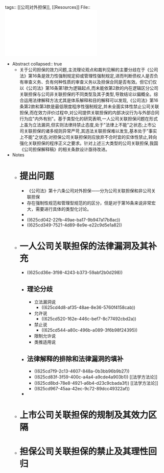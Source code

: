 tags:: [[公司对外担保]], [[Resources]]
File:: ![公司关联担保三大类型的效力解释_曾大鹏.pdf](../assets/公司关联担保三大类型的效力解释_曾大鹏_1650248692903_0.pdf)

- Abstract
  collapsed:: true
	- 关于公司担保的效力问题,主流理论观点和裁判见解的主要分歧在于《公司法》第16条是效力性强制规定抑或管理性强制规定,进而判断债权人是否负有审查义务、负有何种性质的审查义务以及担保合同是否有效。但它们仅以《公司法》第16条第1款为逻辑起点,而未能依第2款的内在逻辑区分公司关联担保与公司非关联担保的不同类型及其子类型,导致结论以偏概全。综合运用法律解释方法尤其是体系解释和目的解释可以发现,《公司法》第16条第2款和第3款是最低限度程序性强制规定,并未全面实体性禁止公司关联担保,而在效力评价过程中,对公司提供关联担保的内部决议行为与外部合同行为应"内外有别"。基于类型化的研究表明,一人公司关联担保问题在形式上虽为立法漏洞,但实则法律持禁止态度,处于"法律上不能"之状态;上市公司关联担保的诸多规则异常严苛,其违法关联担保难以发生,基本处于"事实上不能"之状态;对担保公司关联担保则应放弃不合时宜的实体性禁止,转向强化关联担保的程序正义之要求。针对上述三大类型的公司关联担保,我国《公司担保解释稿》的相关条款设计亟待改进。
- Notes
	- # 提出问题
		- 《公司法》第十六条公司对外担保——分为公司关联担保和非公司关联担保
		- 存在强制性规范和管理型规范的的区分，但是对于第16条来说非常宏大，需要进行具体的类型化讨论。
		-
		- ((625cd042-22fb-49ae-ba17-9b947a17b8ac))
		- ((625cd349-7521-4d89-8e9e-e22c9d5e1a82))
	- # 一人公司关联担保的法律漏洞及其补充
		- ((625cd36e-3f98-4243-b373-59abf2b0d298))
		- ## 理论分歧
			- 立法漏洞说
				- ((625cd4d8-af35-48ae-8e36-5760f4158cab))
			- 允许说
				- ((625cd520-162e-446c-bef7-8c77492cbd2a))
			- 禁止说
				- ((625cd544-a80c-496b-a089-3f6b98f24395))
			- 限制允许说
			- 类推适用说
		- ## 法律解释的排除和法律漏洞的填补
			- ((625cd7f9-2c13-4607-848a-0b3bb96b9b27))
			- ((625cd83f-3f59-400c-a4a4-a9cde4a903b1))
			  [[法学方法论]]
			- ((625cd8bd-78e8-4921-a6b4-d23c9cbada3f))
			  [[法学方法论]]
			- ((625cd967-45aa-42ec-9c72-89dcc49322af))
		-
	- # 上市公司关联担保的规制及其效力区隔
	- # 担保公司关联担保的禁止及其理性回归